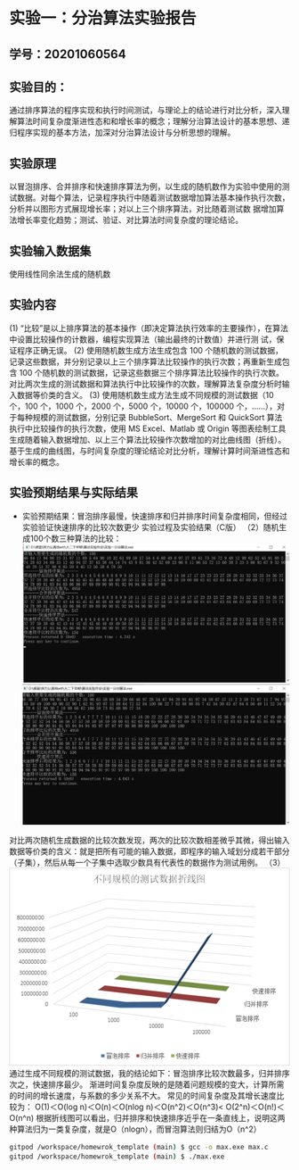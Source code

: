 # 实验一：分治算法实验报告

## 学号：20201060564

## 实验目的：

通过排序算法的程序实现和执行时间测试，与理论上的结论进行对比分析，深入理解算法时间复杂度渐进性态和和增长率的概念；理解分治算法设计的基本思想、递归程序实现的基本方法，加深对分治算法设计与分析思想的理解。

## 实验原理

以冒泡排序、合并排序和快速排序算法为例，以生成的随机数作为实验中使用的测试数据。对每个算法，记录程序执行中随着测试数据增加算法基本操作执行次数，分析并以图形方式展现增长率；对以上三个排序算法，对比随着测试数
据增加算法增长率变化趋势；测试、验证、对比算法时间复杂度的理论结论。


## 实验输入数据集

使用线性同余法生成的随机数

## 实验内容
(1) “比较”是以上排序算法的基本操作（即决定算法执行效率的主要操作），在算法中设置比较操作的计数器，编程实现算法（输出最终的计数值）并进行测
试，保证程序正确无误。
(2) 使用随机数生成方法生成包含 100 个随机数的测试数据，记录这些数据，并分别记录以上三个排序算法比较操作的执行次数；再重新生成包含 100 个随机数的测试数据，记录这些数据三个排序算法比较操作的执行次数。对比两次生成的测试数据和算法执行中比较操作的次数，理解算法复杂度分析时输入数据等价类的含义。
(3) 使用随机数生成方法生成不同规模的测试数据（10 个，100 个，1000 个，2000 个，5000 个，10000 个，100000 个，……），对于每种规模的测试数据，分别记录 BubbleSort、MergeSort 和 QuickSort 算法执行中比较操作的执行次数，使用 MS Excel、Matlab 或 Origin 等图表绘制工具生成随着输入数据增加、以上三个算法比较操作次数增加的对比曲线图（折线）。基于生成的曲线图，与时间复杂度的理论结论对比分析，理解计算时间渐进性态和增长率的概念。

## 实验预期结果与实际结果
+ 实验预期结果：冒泡排序最慢，快速排序和归并排序时间复杂度相同，但经过实验验证快速排序的比较次数更少
实验过程及实验结果（C版）
（2）随机生成100个数三种算法的比较：
![image](https://github.com/wtiantianw/homewrok_template/blob/main/%E6%B5%8B%E9%AA%8C100.png)
![image](https://github.com/wtiantianw/homewrok_template/blob/main/%E6%B5%8B%E9%AA%8C100%EF%BC%882%EF%BC%89.png)

对比两次随机生成数据的比较次数发现，两次的比较次数相差微乎其微，得出输入数据等价类的含义：就是把所有可能的输入数据，即程序的输入域划分成若干部分（子集），然后从每一个子集中选取少数具有代表性的数据作为测试用例。
（3）![image](https://github.com/wtiantianw/homewrok_template/blob/main/%E4%B8%8D%E5%90%8C%E8%A7%84%E6%A8%A1%E6%B5%8B%E8%AF%95%E6%95%B0%E6%8D%AE%E7%9A%84%E6%8A%98%E7%BA%BF%E5%9B%BE.png)
  通过生成不同规模的测试数据，我的结论如下：冒泡排序比较次数最多，归并排序次之，快速排序最少。
  渐进时间复杂度反映的是随着问题规模的变大，计算所需的时间的增长速度，与系数的多少关系不大。
  常见的时间复杂度及其增长速度比较为：
O(1)＜O(log n)＜O(n)＜O(nlog n)＜O(n^2)＜O(n^3)< O(2^n)＜O(n!)＜O(n^n)
根据折线图可以看出，归并排序和快速排序近乎在一条直线上，说明这两种算法归为一类复杂度，就是O（nlogn），而冒泡算法则归结为O（n^2）





```bash
gitpod /workspace/homewrok_template (main) $ gcc -o max.exe max.c
gitpod /workspace/homewrok_template (main) $ ./max.exe 
```


